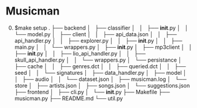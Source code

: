 # Musicman

0) $make setup
.
├── backend
│   ├── classifier
│   │   ├── __init__.py
│   │   └── model.py
│   ├── client
│   │   ├── api_data.json
│   │   ├── api_handler.py
│   │   ├── explorer.py
│   │   ├── __init__.py
│   │   ├── main.py
│   │   └── wrappers.py
│   ├── __init__.py
│   ├── mp3client
│   │   ├── __init__.py
│   │   ├── lio_api_handler.py
│   │   ├── skull_api_handler.py
│   │   └── wrappers.py
│   └── persistance
│       ├── cache
│       │   ├── genres.dct
│       │   ├── queried.dct
│       │   ├── seed
│       │   └── signatures
│       ├── data_handler.py
│       ├── model
│       │   ├── audio
│       │   └── dataset.json
│       ├── musicman.log
│       └── store
│           ├── artists.json
│           ├── songs.json
│           └── suggestions.json
├── frontend
│   ├── cli.py
│   └── __init__.py
├── Makefile
├── musicman.py
├── README.md
└── util.py
